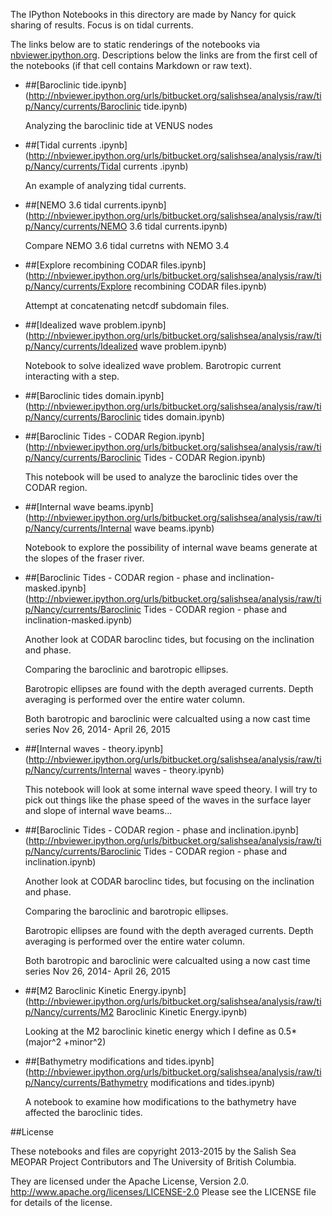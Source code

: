 The IPython Notebooks in this directory are made by Nancy for
quick sharing of results. Focus is on tidal currents.

The links below are to static renderings of the notebooks via
[nbviewer.ipython.org](http://nbviewer.ipython.org/).
Descriptions below the links are from the first cell of the notebooks
(if that cell contains Markdown or raw text).

* ##[Baroclinic tide.ipynb](http://nbviewer.ipython.org/urls/bitbucket.org/salishsea/analysis/raw/tip/Nancy/currents/Baroclinic tide.ipynb)  
    
    Analyzing the baroclinic tide at VENUS nodes  

* ##[Tidal currents .ipynb](http://nbviewer.ipython.org/urls/bitbucket.org/salishsea/analysis/raw/tip/Nancy/currents/Tidal currents .ipynb)  
    
    An example of analyzing tidal currents.  
      


* ##[NEMO 3.6 tidal currents.ipynb](http://nbviewer.ipython.org/urls/bitbucket.org/salishsea/analysis/raw/tip/Nancy/currents/NEMO 3.6 tidal currents.ipynb)  
    
    Compare NEMO 3.6 tidal curretns with NEMO 3.4  

* ##[Explore recombining CODAR files.ipynb](http://nbviewer.ipython.org/urls/bitbucket.org/salishsea/analysis/raw/tip/Nancy/currents/Explore recombining CODAR files.ipynb)  
    
    Attempt at concatenating netcdf subdomain files.  

* ##[Idealized wave problem.ipynb](http://nbviewer.ipython.org/urls/bitbucket.org/salishsea/analysis/raw/tip/Nancy/currents/Idealized wave problem.ipynb)  
    
    Notebook to solve idealized wave problem. Barotropic current interacting with a step.  

* ##[Baroclinic tides domain.ipynb](http://nbviewer.ipython.org/urls/bitbucket.org/salishsea/analysis/raw/tip/Nancy/currents/Baroclinic tides domain.ipynb)  
    
* ##[Baroclinic Tides - CODAR Region.ipynb](http://nbviewer.ipython.org/urls/bitbucket.org/salishsea/analysis/raw/tip/Nancy/currents/Baroclinic Tides - CODAR Region.ipynb)  
    
    This notebook will be used to analyze the baroclinic tides over the CODAR region.  


* ##[Internal wave beams.ipynb](http://nbviewer.ipython.org/urls/bitbucket.org/salishsea/analysis/raw/tip/Nancy/currents/Internal wave beams.ipynb)  
    
    Notebook to explore the possibility of internal wave beams generate at the slopes of the fraser river.  

* ##[Baroclinic Tides - CODAR region - phase and inclination-masked.ipynb](http://nbviewer.ipython.org/urls/bitbucket.org/salishsea/analysis/raw/tip/Nancy/currents/Baroclinic Tides - CODAR region - phase and inclination-masked.ipynb)  
    
    Another look at CODAR baroclinc tides, but focusing on the inclination and phase.  
      
    Comparing the baroclinic and barotropic ellipses.  
      
    Barotropic ellipses are found with the depth averaged currents. Depth averaging is performed over the entire water column.  
      
    Both barotropic and baroclinic were calcualted using a now cast time series Nov 26, 2014- April 26, 2015  

* ##[Internal waves - theory.ipynb](http://nbviewer.ipython.org/urls/bitbucket.org/salishsea/analysis/raw/tip/Nancy/currents/Internal waves - theory.ipynb)  
    
    This notebook will look at some internal wave speed theory. I will try to pick out things like the phase speed of the waves in the surface layer and slope of internal wave beams...  

* ##[Baroclinic Tides - CODAR region - phase and inclination.ipynb](http://nbviewer.ipython.org/urls/bitbucket.org/salishsea/analysis/raw/tip/Nancy/currents/Baroclinic Tides - CODAR region - phase and inclination.ipynb)  
    
    Another look at CODAR baroclinc tides, but focusing on the inclination and phase.  
      
    Comparing the baroclinic and barotropic ellipses.  
      
    Barotropic ellipses are found with the depth averaged currents. Depth averaging is performed over the entire water column.  
      
    Both barotropic and baroclinic were calcualted using a now cast time series Nov 26, 2014- April 26, 2015  

* ##[M2 Baroclinic Kinetic Energy.ipynb](http://nbviewer.ipython.org/urls/bitbucket.org/salishsea/analysis/raw/tip/Nancy/currents/M2 Baroclinic Kinetic Energy.ipynb)  
    
    Looking at the M2 baroclinic kinetic energy which I define as 0.5*(major^2 +minor^2)  

* ##[Bathymetry modifications and tides.ipynb](http://nbviewer.ipython.org/urls/bitbucket.org/salishsea/analysis/raw/tip/Nancy/currents/Bathymetry modifications and tides.ipynb)  
    
    A notebook to examine how modifications to the bathymetry have affected the baroclinic tides.  


##License

These notebooks and files are copyright 2013-2015
by the Salish Sea MEOPAR Project Contributors
and The University of British Columbia.

They are licensed under the Apache License, Version 2.0.
http://www.apache.org/licenses/LICENSE-2.0
Please see the LICENSE file for details of the license.
